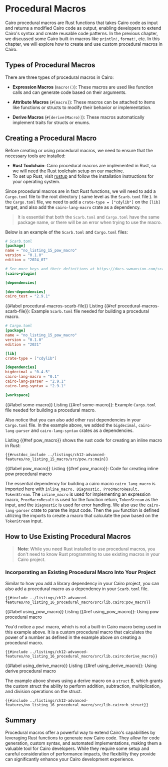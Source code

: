 # Procedural Macros

Cairo procedural macros are Rust functions that takes Cairo code as input and returns a modified Cairo code as output, enabling developers to extend Cairo's syntax and create reusable code patterns. In the previous chapter, we discussed some Cairo built-in macros like `println!`, `format!`, etc. In this chapter, we will explore how to create and use custom procedural macros in Cairo.

## Types of Procedural Macros

There are three types of procedural macros in Cairo:

- **Expression Macros** (`macro!()`):
  These macros are used like function calls and can generate code based on their arguments.

- **Attribute Macros** (`#[macro]`):
  These macros can be attached to items like functions or structs to modify their behavior or implementation.

- **Derive Macros** (`#[derive(Macro)]`):
  These macros automatically implement traits for structs or enums.

## Creating a Procedural Macro

Before creating or using procedural macros, we need to ensure that the necessary tools are installed:

- **Rust Toolchain**: Cairo procedural macros are implemented in Rust, so we will need the Rust toolchain setup on our machine.
- To set up Rust, visit [rustup](https://rustup.rs) and follow the installation instructions for your operating system.

Since procedural macros are in fact Rust functions, we will need to add a `Cargo.toml` file to the root directory ( same level as the `Scarb.toml` file ). In the `Cargo.toml` file, we need to add a `crate-type = ["cdylib"]` on the `[lib]` target, and also add the `cairo-lang-macro` crate as a dependency.

> It is essential that both the `Scarb.toml` and `Cargo.toml` have the same package name, or there will be an error when trying to use the macro.

Below is an example of the `Scarb.toml` and `Cargo.toml` files:

```toml
# Scarb.toml
[package]
name = "no_listing_15_pow_macro"
version = "0.1.0"
edition = "2024_07"

# See more keys and their definitions at https://docs.swmansion.com/scarb/docs/reference/manifest.html
[cairo-plugin]

[dependencies]

[dev-dependencies]
cairo_test = "2.9.1"
```

{{#label procedural-macros-scarb-file}}
<span class="caption">Listing {{#ref procedural-macros-scarb-file}}: Example `Scarb.toml` file needed for building a procedural macro.</span>

```toml
# Cargo.toml
[package]
name = "no_listing_15_pow_macro"
version = "0.1.0"
edition = "2021"

[lib]
crate-type = ["cdylib"]

[dependencies]
bigdecimal = "0.4.5"
cairo-lang-macro = "0.1"
cairo-lang-parser = "2.9.1"
cairo-lang-syntax = "2.9.1"

[workspace]
```

{{#label some-macro}}
<span class="caption">Listing {{#ref some-macro}}: Example `Cargo.toml` file needed for building a procedural macro.</span>

Also notice that you can also add other rust dependencies in your `Cargo.toml` file. In the example above, we added the `bigdecimal`, `cairo-lang-parser` and `cairo-lang-syntax` crates as a dependencies.

Listing {{#ref pow_macro}} shows the rust code for creating an inline macro in Rust:

```rust, noplayground
{{#rustdoc_include ../listings/ch12-advanced-features/no_listing_15_macro/src/pow.rs:main}}
```

{{#label pow_macro}}
<span class="caption">Listing {{#ref pow_macro}}: Code for creating inline pow procedural macro</span>

The essential dependency for building a cairo macro `cairo_lang_macro` is imported here with `inline_macro, Diagnostic, ProcMacroResult, TokenStream`. The `inline_macro` is used for implementing an expression macro, `ProcMacroResult` is used for the function return, `TokenStream` as the input, and the `Diagnostic` is used for error handling. We also use the `cairo-lang-parser` crate to parse the input code. Then the `pow` function is defined utilizing the imports to create a macro that calculate the pow based on the `TokenStream` input.

## How to Use Existing Procedural Macros

> **Note**: While you need Rust installed to use procedural macros, you don't need to know Rust programming to use existing macros in your Cairo project.

### Incorporating an Existing Procedural Macro Into Your Project

Similar to how you add a library dependency in your Cairo project, you can also add a procedural macro as a dependency in your `Scarb.toml` file.

```rust, noplayground
{{#include ../listings/ch12-advanced-features/no_listing_16_procedural_macro/src/lib.cairo:pow_macro}}
```

{{#label using_pow_macro}}
<span class="caption">Listing {{#ref using_pow_macro}}: Using pow procedural macro</span>

You'd notice a `pow!` macro, which is not a built-in Cairo macro being used in this example above. It is a custom procedural macro that calculates the power of a number as defined in the example above on creating a procedural macro.

```rust, noplayground
{{#include ../listings/ch12-advanced-features/no_listing_16_procedural_macro/src/lib.cairo:derive_macro}}
```

{{#label using_derive_macro}}
<span class="caption">Listing {{#ref using_derive_macro}}: Using derive procedural macro</span>

The example above shows using a derive macro on a `struct` B, which grants the custom struct the ability to perform addition, subtraction, multiplication, and division operations on the struct.

```rust, noplayground
{{#include ../listings/ch12-advanced-features/no_listing_16_procedural_macro/src/lib.cairo:b_struct}}
```

## Summary

Procedural macros offer a powerful way to extend Cairo's capabilities by leveraging Rust functions to generate new Cairo code. They allow for code generation, custom syntax, and automated implementations, making them a valuable tool for Cairo developers. While they require some setup and careful consideration of performance impacts, the flexibility they provide can significantly enhance your Cairo development experience.
